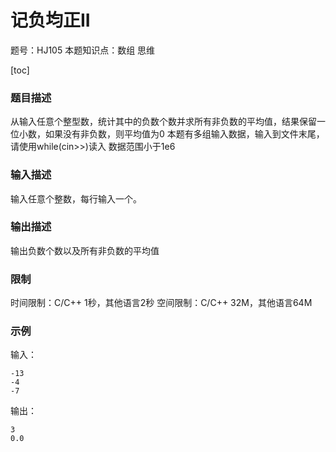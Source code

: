# 记负均正II

题号：HJ105
本题知识点：数组 思维

[toc]

### 题目描述

从输入任意个整型数，统计其中的负数个数并求所有非负数的平均值，结果保留一位小数，如果没有非负数，则平均值为0
本题有多组输入数据，输入到文件末尾，请使用while(cin>>)读入
数据范围小于1e6

### 输入描述

输入任意个整数，每行输入一个。

### 输出描述

输出负数个数以及所有非负数的平均值

### 限制
时间限制：C/C++ 1秒，其他语言2秒 
空间限制：C/C++ 32M，其他语言64M

### 示例

输入：
```
-13
-4
-7
```

输出：
```
3
0.0
```